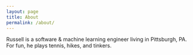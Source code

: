 ```yaml
---
layout: page
title: About
permalink: /about/
---
```


Russell is a software & machine learning engineer living in Pittsburgh, PA. For fun, he plays tennis, hikes, and tinkers. 
